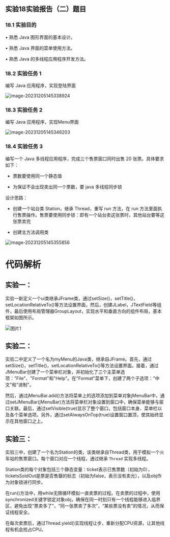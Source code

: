 ## 实验18实验报告（二）题目 

### **18.1** **实验目的** 

• 熟悉 Java 图形界面的基本设计。

• 熟悉 Java 界面的菜单使用方法。

• 熟悉 Java 的多线程应用程序开发方法。

### **18.2** **实验任务** **1** 

编写 Java 应用程序，实现登陆界面

![image-20231205145338924](https://github.com/Lysssyo/JavaExperiment02/assets/111691546/f4d90b02-be97-4320-8f95-0f2729b59788)

### **18.3** **实验任务** **2** 

编写 Java 应用程序，实现Menu界面

![image-20231205145346203](https://github.com/Lysssyo/JavaExperiment02/assets/111691546/237ccd16-63b9-4297-935d-29957659cf12)

### **18.4** **实验任务** **3** 

编写一个 Java 多线程应用程序，完成三个售票窗口同时出售 20 张票。具体要求如下：

- 票数要使用同一个静态值

- 为保证不会出现卖出同一个票数，要 java 多线程同步锁

设计思路：

- 创建一个站台类 Station，继承 Thread，重写 run 方法，在 run 方法里面执行售票操作。售票要使用同步锁：即有一个站台卖这张票时，其他站台要等这张票卖完

- 创建主方法调用类
  
![image-20231205145355856](https://github.com/Lysssyo/JavaExperiment02/assets/111691546/8ffbb4ca-64a3-4290-8deb-6823267007dd)

# 代码解析

## 实验一：

​		实验一新定义一个ui类继承JFrame类，通过setSize()，setTitle()，setLocationRelativeTo()等方法设置界面，然后，创建JLabel，JTextField等组件，最后使用布局管理器GroupLayout，实现水平和垂直方向的组件布局，基本框架如图所示。

![图片1](https://github.com/Lysssyo/JavaExperiment02/assets/111691546/bbbc14ec-a262-497d-92d1-a075b1f83b5f)


## **实验二：**

​		实验二中定义了一个名为myMenu的Java类，继承自JFrame。首先，通过setSize()，setTitle()，setLocationRelativeTo()等方法设置界面。接着，通过JMenuBar创建了一个菜单栏对象，并初始化了三个主菜单选项："File"、"Format"和"Help"。在"Format"菜单下，创建了两个子选项："中文"和"进制"。

​		然后，通过jMenuBar.add()方法将菜单上的选项添加到菜单对象jMenuBar中，通过setJMenuBar(jMenuBar)方法将菜单栏对象设置到窗口中，确保菜单能够与窗口关联。最后，通过setVisible(true)显示了整个窗口，包括窗口本身、菜单栏以及各个菜单选项。另外，通过setAlwaysOnTop(true)设置窗口置顶，使其始终显示在其他窗口之上。

## 实验三：

​		实验三中，创建了一个名为Station的类，该类继承自Thread类，用于模拟一个火车站的售票窗口。每个窗口对应一个线程，通过继承 `Thread` 实现多线程。

​		Station类的每个对象包括三个静态变量：ticket表示已售票数（初始为0），ticketsSoldOut是票是否售罄的标志（初始为false，表示没有卖光），以及obj作为对象锁进行同步。

​		在run()方法中，用while无限循环模拟一直卖票的过程。在卖票的过程中，使用 synchronized关键字锁定对象obj，确保在同一时刻只有一个线程能够进入临界区，避免出现“票卖多了”，“同一张票卖了多次”，“某些票没有卖”的情况，从而保证线程安全。

​		在每次卖票后，通过Thread.yield()实现线程让步，重新分配CPU资源，让其他线程有机会抢占CPU。


